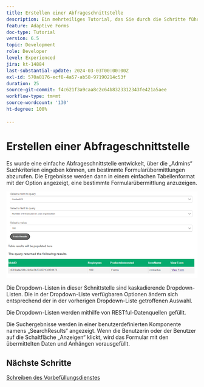 ```yaml
---
title: Erstellen einer Abfrageschnittstelle
description: Ein mehrteiliges Tutorial, das Sie durch die Schritte führt, die beim Abfragen von im Azure-Portal gespeicherten Formularübermittlungen erforderlich sind.
feature: Adaptive Forms
doc-type: Tutorial
version: 6.5
topic: Development
role: Developer
level: Experienced
jira: kt-14884
last-substantial-update: 2024-03-03T00:00:00Z
exl-id: 570a8176-ecf8-4a57-ab58-97190214c53f
duration: 25
source-git-commit: f4c621f3a9caa8c2c64b8323312343fe421a5aee
workflow-type: tm+mt
source-wordcount: '130'
ht-degree: 100%

---
```


# Erstellen einer Abfrageschnittstelle

Es wurde eine einfache Abfrageschnittstelle entwickelt, über die „Admins“ Suchkriterien eingeben können, um bestimmte Formularübermittlungen abzurufen. Die Ergebnisse werden dann in einem einfachen Tabellenformat mit der Option angezeigt, eine bestimmte Formularübermittlung anzuzeigen.

![query-submissions](assets/query-submissions.png)

Die Dropdown-Listen in dieser Schnittstelle sind kaskadierende Dropdown-Listen. Die in der Dropdown-Liste verfügbaren Optionen ändern sich entsprechend der in der vorherigen Dropdown-Liste getroffenen Auswahl.

Die Dropdown-Listen werden mithilfe von RESTful-Datenquellen gefüllt.

Die Suchergebnisse werden in einer benutzerdefinierten Komponente namens „SearchResults“ angezeigt. Wenn die Benutzerin oder der Benutzer auf die Schaltfläche „Anzeigen“ klickt, wird das Formular mit den übermittelten Daten und Anhängen vorausgefüllt.

## Nächste Schritte

[Schreiben des Vorbefüllungsdienstes](./part4.md)
